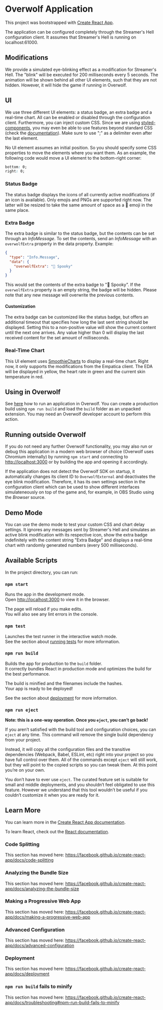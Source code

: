 # Overwolf Application

This project was bootstrapped with [Create React App](https://github.com/facebook/create-react-app).

The application can be configured completely through the Streamer's Hell configuration client. It assumes that Streamer's Hell is running on localhost:61000.

## Modifications

We provide a simulated eye-blinking effect as a modification for Streamer's Hell. The "blink" will be executed for 200 milliseconds every 5 seconds. The animation will be shown behind all other UI elements, such that they are not hidden. However, it will hide the game if running in Overwolf.

## UI

We use three different UI elements: a status badge, an extra badge and a real-time chart. All can be enabled or disabled through the configuration client. Furthermore, you can inject custom CSS. Since we are using [styled-components](https://www.styled-components.com/), you may even be able to use features beyond standard CSS (check the [documentation](https://www.styled-components.com/docs)). Make sure to use ";" as a delimiter even after the last element.

No UI element assumes an initial position. So you should specify some CSS properties to move the elements where you want them. As an example, the following code would move a UI element to the bottom-right corner:

```css
bottom: 0;
right: 0;
```

### Status Badge

The status badge displays the icons of all currently active modifications (if an icon is available). Only emojis and PNGs are supported right now. The latter will be resized to take the same amount of space as a 🎃 emoji in the same place.

### Extra Badge

The extra badge is similar to the status badge, but the contents can be set through an _InfoMessage_. To set the contents, send an _InfoMessage_ with an `overwolfExtra` property in the data property. Example:

```json
{
  "type": "Info.Message",
  "data": {
    "overwolfExtra": "👻 Spooky"
  }
}
```

This would set the contents of the extra badge to "👻 Spooky". If the `overwolfExtra` property is an empty string, the badge will be hidden. Please note that any new message will overwrite the previous contents.

#### Customization

The extra badge can be customized like the status badge, but offers an additional timeout that specifies how long the last sent string should be displayed. Setting this to a non-positive value will show the current content until the next one arrives. Any value higher than 0 will display the last received content for the set amount of milliseconds.

### Real-Time Chart

This UI element uses [SmoothieCharts](http://smoothiecharts.org/) to display a real-time chart. Right now, it only supports the modifications from the Empatica client. The EDA will be displayed in yellow, the heart rate in green and the current skin temperature in red.

## Using in Overwolf

See [here](http://developers.overwolf.com/documentation/odk-2-0-introduction/creating-your-first-app/) how to run an application in Overwolf. You can create a production build using `npm run build` and load the `build` folder as an unpacked extension. You may need an Overwolf developer account to perform this action.

## Running outside Overwolf

If you do not need any further Overwolf functionality, you may also run or debug this application in a modern web browser of choice (Overwolf uses Chromium internally) by running `npm start` and connecting to [http://localhost:3000](http://localhost:3000) or by building the app and opening it accordingly. 

If the application does not detect the Overwolf SDK on startup, it automatically changes its client ID to `OverwolfExternal` and deactivates the eye blink modification. Therefore, it has its own settings section in the configuration client which can be used to show different interfaces simulateneously on top of the game and, for example, in OBS Studio using the _Browser_ source.

## Demo Mode

You can use the demo mode to test your custom CSS and chart delay settings. It ignores any messages sent by Streamer's Hell and simulates an active blink modification with its respective icon, show the extra badge indefinitely with the content string "Extra Badge" and displays a real-time chart with randomly generated numbers (every 500 milliseconds).

## Available Scripts

In the project directory, you can run:

### `npm start`

Runs the app in the development mode.<br>
Open [http://localhost:3000](http://localhost:3000) to view it in the browser.

The page will reload if you make edits.<br>
You will also see any lint errors in the console.

### `npm test`

Launches the test runner in the interactive watch mode.<br>
See the section about [running tests](https://facebook.github.io/create-react-app/docs/running-tests) for more information.

### `npm run build`

Builds the app for production to the `build` folder.<br>
It correctly bundles React in production mode and optimizes the build for the best performance.

The build is minified and the filenames include the hashes.<br>
Your app is ready to be deployed!

See the section about [deployment](https://facebook.github.io/create-react-app/docs/deployment) for more information.

### `npm run eject`

**Note: this is a one-way operation. Once you `eject`, you can’t go back!**

If you aren’t satisfied with the build tool and configuration choices, you can `eject` at any time. This command will remove the single build dependency from your project.

Instead, it will copy all the configuration files and the transitive dependencies (Webpack, Babel, ESLint, etc) right into your project so you have full control over them. All of the commands except `eject` will still work, but they will point to the copied scripts so you can tweak them. At this point you’re on your own.

You don’t have to ever use `eject`. The curated feature set is suitable for small and middle deployments, and you shouldn’t feel obligated to use this feature. However we understand that this tool wouldn’t be useful if you couldn’t customize it when you are ready for it.

## Learn More

You can learn more in the [Create React App documentation](https://facebook.github.io/create-react-app/docs/getting-started).

To learn React, check out the [React documentation](https://reactjs.org/).

### Code Splitting

This section has moved here: https://facebook.github.io/create-react-app/docs/code-splitting

### Analyzing the Bundle Size

This section has moved here: https://facebook.github.io/create-react-app/docs/analyzing-the-bundle-size

### Making a Progressive Web App

This section has moved here: https://facebook.github.io/create-react-app/docs/making-a-progressive-web-app

### Advanced Configuration

This section has moved here: https://facebook.github.io/create-react-app/docs/advanced-configuration

### Deployment

This section has moved here: https://facebook.github.io/create-react-app/docs/deployment

### `npm run build` fails to minify

This section has moved here: https://facebook.github.io/create-react-app/docs/troubleshooting#npm-run-build-fails-to-minify
